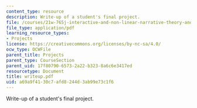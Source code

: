 ```yaml
---
content_type: resource
description: Write-up of a student's final project.
file: /courses/21w-765j-interactive-and-non-linear-narrative-theory-and-practice-spring-2004/a69a9f4130c7afd8244d3ab99e73c1f6_writeup.pdf
file_type: application/pdf
learning_resource_types:
- Projects
license: https://creativecommons.org/licenses/by-nc-sa/4.0/
ocw_type: OCWFile
parent_title: Projects
parent_type: CourseSection
parent_uid: 17f80790-6573-2a22-b323-8a6c6e3417ed
resourcetype: Document
title: writeup.pdf
uid: a69a9f41-30c7-afd8-244d-3ab99e73c1f6
---
```

Write-up of a student's final project.